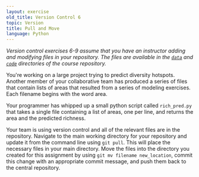 ```yaml
---
layout: exercise
old_title: Version Control 6
topic: Version
title: Pull and Move
language: Python
---
```


*Version control exercises 6-9 assume that you have an instructor adding and
 modifying files in your repository. The files are available in the
 [`data`](https://github.com/ethanwhite/progbio/tree/master/data) and
 [`code`](https://github.com/ethanwhite/progbio/tree/master/code) directories of
 the course repository.*

You're working on a large project trying to predict diversity hotspots. Another
member of your collaborative team has produced a series of files that contain
lists of areas that resulted from a series of modeling exercises. Each filename
begins with the word area.

Your programmer has whipped up a small python script called `rich_pred.py` that
takes a single file containing a list of areas, one per line, and returns the
area and the predicted richness.

Your team is using version control and all of the relevant files are
in the repository. Navigate to the main working directory for your repository
and update it from the command line using `git pull`. This will place the
necessary files in your main directory. Move the files into the directory you
created for this assignment by using `git mv filename new_location`, commit
this change with an appropriate commit message, and push them back to the
central repository.

